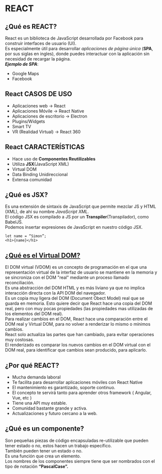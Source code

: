 # REACT

## ¿Qué es REACT?

React es un biblioteca de JavaScript desarrollada por Facebook para construir interfaces de usuario (UI).  
Es especialmente útil para desarrollar _aplicaciones de página única_ (**SPA**, por sus siglas en ingles), donde puedes interactuar con la aplicación sin necesidad de recargar la página.  
_**Ejemplo de SPA**_:

- Google Maps
- Facebook

## React CASOS DE USO

- Aplicaciones web -> React
- Aplicaciones Móvile -> React Native
- Aplicaciones de escritorio -> Electron
- Plugins/Widgets
- Smart TV
- VR (Realidad Virtual) -> React 360

## React CARACTERÍSTICAS

- Hace uso de **Componentes Reutilizables**
- Utiliza **JSX**(JavaScript XML)
- Virtual DOM
- Data Binding Unidireccional
- Extensa comunidad

## ¿Qué es JSX?

Es una extensión de sintaxis de JavaScript que permite mezclar JS y HTML (XML), de ahí su nombre _JavaScript XML_.  
El código JSX es compilado a JS por un **Transpiler**(Transpilador), como BabelJS.  
Podemos insertar expresiones de JavaScript en nuestro código JSX.

```
let name = “Simon”;
<h1>{name}</h1>
```

## [¿Qué es el Virtual DOM?](https://youtu.be/EJgNlZpSEBI?si=i_PlvxdpfuDap6QI)

El DOM virtual (VDOM) es un concepto de programación en el que una representación virtual de la interfaz de usuario se mantiene en la memoria y se sincroniza con el DOM "real" mediante un proceso llamado reconciliación.  
Es una abstracción del DOM HTML y es más liviano ya que no implica interacción directa con la API DOM del navegador.  
Es un copia muy ligera del DOM (Document Obect Model) real que se guarda en memoria. Esto quiere decir que React hace una copia del DOM real, pero con muy pocas propiedades (las propiedades mas utilizadas de los elementos del DOM real).  
Para realizar cambios en el DOM, React hace una comparación entre el DOM real y Virtual DOM, para no volver a renderizar lo mismo o mínimos cambios.  
React solo actualiza las partes que han cambiado, para evitar operaciones muy costosas.  
El renderizado es comparar los nuevos cambios en el DOM virtual con el DOM real, para identificar que cambios sean producido, para aplicarlo.

## ¿Por qué REACT?

- Mucha demanda laboral
- Te facilita para desarrollar aplicaciones móviles con React Native
- El mantenimiento es garantizado, soporte continuo.
- El concepto te servirá tanto para aprender otros framework ( Angular, Vue, etc )
- Tiene una API muy estable.
- Comunidad bastante grande y activa.
- Actualizaciones y futuro cercano a la web.

## ¿Qué es un componente?

Son pequeñas piezas de código encapsuladas re-utilizable que pueden tener estado o no, estos hacen un trabajo específico.  
También pueden tener un estado o no.  
Es una función que crea un elemento.  
Los nombres de los componentes siempre tiene que ser nombrados con el tipo de notación **“PascalCase”.**

